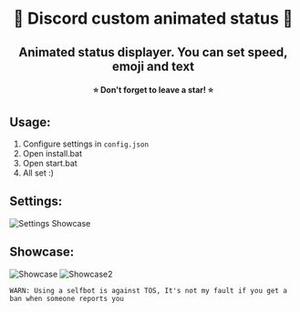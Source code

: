 <h1 align="center"> 🧶 Discord custom animated status 🧶 </h1>
<h2 align="center">Animated status displayer. You can set speed, emoji and text</h2>
<h4 align="center">⭐ Don't forget to leave a star! ⭐</h4>

## Usage:
1. Configure settings in `config.json`
2. Open install.bat
3. Open start.bat
4. All set :)

## Settings:
![Settings Showcase](https://camo.githubusercontent.com/91fb91dbef076670a6791ffdea7bcf3591e36643/68747470733a2f2f7768657265732d6d792d74612e636f2f74504a58576c2e706e67)

## Showcase:
![Showcase](https://wheres-my-ta.co/CFC3a5.gif)
![Showcase2](https://i.imgur.com/C3chg8O.png)

`WARN: Using a selfbot is against TOS, It's not my fault if you get a ban when someone reports you`
